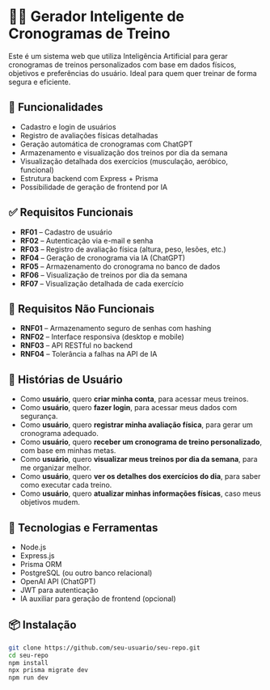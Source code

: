 # 🏋️‍♂️ Gerador Inteligente de Cronogramas de Treino

Este é um sistema web que utiliza Inteligência Artificial para gerar cronogramas de treinos personalizados com base em dados físicos, objetivos e preferências do usuário. Ideal para quem quer treinar de forma segura e eficiente.

## 🚀 Funcionalidades

- Cadastro e login de usuários
- Registro de avaliações físicas detalhadas
- Geração automática de cronogramas com ChatGPT
- Armazenamento e visualização dos treinos por dia da semana
- Visualização detalhada dos exercícios (musculação, aeróbico, funcional)
- Estrutura backend com Express + Prisma
- Possibilidade de geração de frontend por IA

## ✅ Requisitos Funcionais

- **RF01** – Cadastro de usuário
- **RF02** – Autenticação via e-mail e senha
- **RF03** – Registro de avaliação física (altura, peso, lesões, etc.)
- **RF04** – Geração de cronograma via IA (ChatGPT)
- **RF05** – Armazenamento do cronograma no banco de dados
- **RF06** – Visualização de treinos por dia da semana
- **RF07** – Visualização detalhada de cada exercício

## 🚫 Requisitos Não Funcionais

- **RNF01** – Armazenamento seguro de senhas com hashing
- **RNF02** – Interface responsiva (desktop e mobile)
- **RNF03** – API RESTful no backend
- **RNF04** – Tolerância a falhas na API de IA

## 👤 Histórias de Usuário

- Como **usuário**, quero **criar minha conta**, para acessar meus treinos.
- Como **usuário**, quero **fazer login**, para acessar meus dados com segurança.
- Como **usuário**, quero **registrar minha avaliação física**, para gerar um cronograma adequado.
- Como **usuário**, quero **receber um cronograma de treino personalizado**, com base em minhas metas.
- Como **usuário**, quero **visualizar meus treinos por dia da semana**, para me organizar melhor.
- Como **usuário**, quero **ver os detalhes dos exercícios do dia**, para saber como executar cada treino.
- Como **usuário**, quero **atualizar minhas informações físicas**, caso meus objetivos mudem.

## 🧱 Tecnologias e Ferramentas

- Node.js
- Express.js
- Prisma ORM
- PostgreSQL (ou outro banco relacional)
- OpenAI API (ChatGPT)
- JWT para autenticação
- IA auxiliar para geração de frontend (opcional)

## 📦 Instalação

```bash
git clone https://github.com/seu-usuario/seu-repo.git
cd seu-repo
npm install
npx prisma migrate dev
npm run dev
